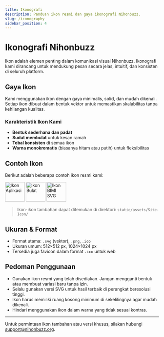 ```yaml
---
title: Ikonografi
description: Panduan ikon resmi dan gaya ikonografi Nihonbuzz.
slug: /iconography
sidebar_position: 4
---
```


# Ikonografi Nihonbuzz

Ikon adalah elemen penting dalam komunikasi visual Nihonbuzz. Ikonografi kami dirancang untuk mendukung pesan secara jelas, intuitif, dan konsisten di seluruh platform.

## Gaya Ikon

Kami menggunakan ikon dengan gaya minimalis, solid, dan mudah dikenali. Setiap ikon dibuat dalam bentuk vektor untuk memastikan skalabilitas tanpa kehilangan kualitas.

### Karakteristik Ikon Kami

- **Bentuk sederhana dan padat**
- **Sudut membulat** untuk kesan ramah
- **Tebal konsisten** di semua ikon
- **Warna monokromatis** (biasanya hitam atau putih) untuk fleksibilitas

## Contoh Ikon

Berikut adalah beberapa contoh ikon resmi kami:

<div class="preview-wrapper" style={{ display: 'flex', gap: '1rem', alignItems: 'center' }}>
  <img src="/assets/Site-Icon/Nihonbuzz-Logo-Icon-512.png" alt="Ikon Aplikasi" width="64" />
  <img src="/assets/Site-Icon/Nihonbuzz-Logo-Icon-1024-Circle.png" alt="Ikon Bulat" width="64" />
  <img src="/assets/Site-Icon/BIMI/nihonbuzz-tiny.svg" alt="Ikon BIMI SVG" width="64" />
</div>

> Ikon-ikon tambahan dapat ditemukan di direktori: `static/assets/Site-Icon/`

## Ukuran & Format

- Format utama: `.svg` (vektor), `.png`, `.ico`
- Ukuran umum: 512×512 px, 1024×1024 px
- Tersedia juga favicon dalam format `.ico` untuk web

## Pedoman Penggunaan

- Gunakan ikon resmi yang telah disediakan. Jangan mengganti bentuk atau membuat variasi baru tanpa izin.
- Selalu gunakan versi SVG untuk hasil terbaik di perangkat beresolusi tinggi.
- Ikon harus memiliki ruang kosong minimum di sekelilingnya agar mudah dikenali.
- Hindari menggunakan ikon dalam warna yang tidak sesuai kontras.

---

Untuk permintaan ikon tambahan atau versi khusus, silakan hubungi [support@nihonbuzz.org](/hubungi-kami).
